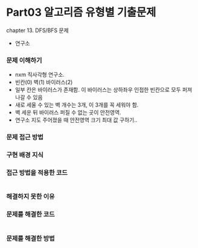 # Part03 알고리즘 유형별 기출문제
chapter 13. DFS/BFS 문제
- 연구소

### 문제 이해하기
- nxm 직사각형 연구소. 
- 빈칸(0) 벽(1) 바이러스(2)
- 일부 칸은 바이러스가 존재함. 이 바이러스는 상하좌우 인접한 빈칸으로 모두 퍼져나갈 수 있음
- 새로 세울 수 있는 벽 개수는 3개, 이 3개를 꼭 세워야 함.
- 벽 세운 뒤 바이러스 퍼질 수 없는 곳이 안전영역.
- 연구소 지도 주어졌을 때 안전영역 크기 최대 값 구하기..


### 문제 접근 방법


### 구현 배경 지식


### 접근 방법을 적용한 코드
```

```
### 해결하지 못한 이유


### 문제를 해결한 코드
```

```

### 문제를 해결한 방법